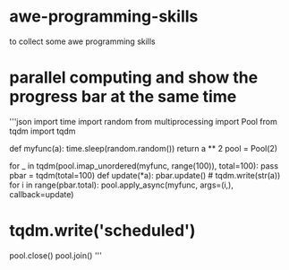 # awe-programming-skills
to collect some awe programming skills


# parallel computing and show the progress bar at the same time
'''json
import time
import random
from multiprocessing import Pool
from tqdm import tqdm

def myfunc(a):
    time.sleep(random.random())
    return a ** 2
pool = Pool(2)

for _ in tqdm(pool.imap_unordered(myfunc, range(100)), total=100):
    pass
pbar = tqdm(total=100)
def update(*a):
    pbar.update()
    # tqdm.write(str(a))
for i in range(pbar.total):
    pool.apply_async(myfunc, args=(i,), callback=update)
# tqdm.write('scheduled')
pool.close()
pool.join()
'''
